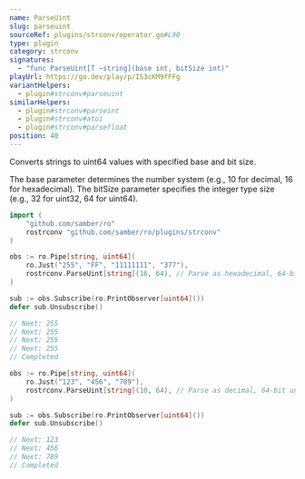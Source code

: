 ```yaml
---
name: ParseUint
slug: parseuint
sourceRef: plugins/strconv/operator.go#L90
type: plugin
category: strconv
signatures:
  - "func ParseUint[T ~string](base int, bitSize int)"
playUrl: https://go.dev/play/p/IS3cKM9fFFg
variantHelpers:
  - plugin#strconv#parseuint
similarHelpers:
  - plugin#strconv#parseint
  - plugin#strconv#atoi
  - plugin#strconv#parsefloat
position: 40
---
```


Converts strings to uint64 values with specified base and bit size.

The base parameter determines the number system (e.g., 10 for decimal, 16 for hexadecimal).
The bitSize parameter specifies the integer type size (e.g., 32 for uint32, 64 for uint64).

```go
import (
    "github.com/samber/ro"
    rostrconv "github.com/samber/ro/plugins/strconv"
)

obs := ro.Pipe[string, uint64](
    ro.Just("255", "FF", "11111111", "377"),
    rostrconv.ParseUint[string](16, 64), // Parse as hexadecimal, 64-bit unsigned
)

sub := obs.Subscribe(ro.PrintObserver[uint64]())
defer sub.Unsubscribe()

// Next: 255
// Next: 255
// Next: 255
// Next: 255
// Completed
```

```go
obs := ro.Pipe[string, uint64](
    ro.Just("123", "456", "789"),
    rostrconv.ParseUint[string](10, 64), // Parse as decimal, 64-bit unsigned
)

sub := obs.Subscribe(ro.PrintObserver[uint64]())
defer sub.Unsubscribe()

// Next: 123
// Next: 456
// Next: 789
// Completed
```